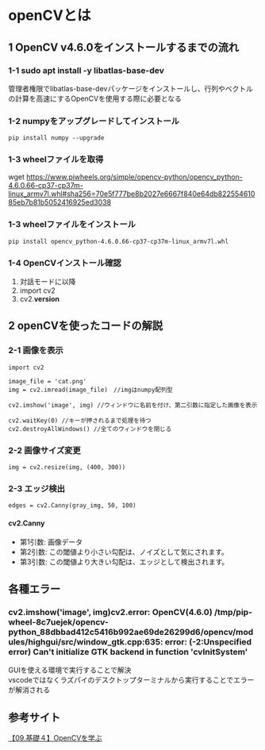 # openCVとは

## 1 OpenCV v4.6.0をインストールするまでの流れ

### 1-1 sudo apt install -y libatlas-base-dev

管理者権限でlibatlas-base-devパッケージをインストールし、行列やベクトルの計算を高速にするOpenCVを使用する際に必要となる

### 1-2 numpyをアップグレードしてインストール

```
pip install numpy --upgrade
```

### 1-3  wheelファイルを取得

wget https://www.piwheels.org/simple/opencv-python/opencv_python-4.6.0.66-cp37-cp37m-linux_armv7l.whl#sha256=70e5f777be8b2027e6667f840e64db82255461085eb7b81b5052416925ed3038

### 1-3 wheelファイルをインストール

```
pip install opencv_python-4.6.0.66-cp37-cp37m-linux_armv7l.whl
 ```

### 1-4 OpenCVインストール確認

1. 対話モードに以降
1. import cv2
1. cv2.__version__ 

## 2 openCVを使ったコードの解説

### 2-1 画像を表示
```
import cv2

image_file = 'cat.png'
img = cv2.imread(image_file)　//imgはnumpy配列型

cv2.imshow('image', img) //ウィンドウに名前を付け、第二引数に指定した画像を表示

cv2.waitKey(0) //キーが押されるまで処理を待つ
cv2.destroyAllWindows() //全てのウィンドウを閉じる
```


### 2-2 画像サイズ変更
```
img = cv2.resize(img, (400, 300))
```


### 2-3 エッジ検出

```
edges = cv2.Canny(gray_img, 50, 100)
```

#### cv2.Canny
- 第1引数: 画像データ
- 第2引数: この閾値より小さい勾配は、ノイズとして気にされます。
- 第3引数: この閾値より大きい勾配は、エッジとして検出されます。


## 各種エラー

### cv2.imshow('image', img)cv2.error: OpenCV(4.6.0) /tmp/pip-wheel-8c7uejek/opencv-python_88dbbad412c5416b992ae69de26299d6/opencv/modules/highgui/src/window_gtk.cpp:635: error: (-2:Unspecified error) Can't initialize GTK backend in function 'cvInitSystem'

GUIを使える環境で実行することで解決  
    vscodeではなくラズパイのデスクトップターミナルから実行することでエラーが解消される


## 参考サイト

[【09.基礎４】OpenCVを学ぶ](https://jellyware.jp/kurage/movidius/c09_opencv.html)